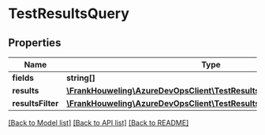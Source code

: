 # TestResultsQuery

## Properties
Name | Type | Description | Notes
------------ | ------------- | ------------- | -------------
**fields** | **string[]** |  | [optional] 
**results** | [**\FrankHouweling\AzureDevOpsClient\TestResults\Model\TestCaseResult[]**](TestCaseResult.md) |  | [optional] 
**resultsFilter** | [**\FrankHouweling\AzureDevOpsClient\TestResults\Model\ResultsFilter**](ResultsFilter.md) |  | [optional] 

[[Back to Model list]](../README.md#documentation-for-models) [[Back to API list]](../README.md#documentation-for-api-endpoints) [[Back to README]](../README.md)


